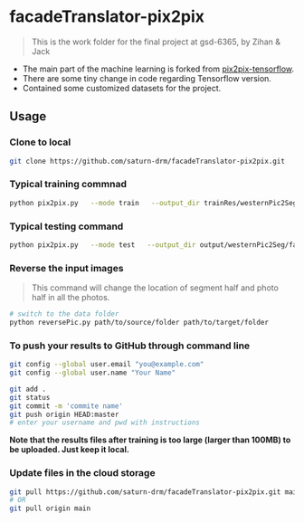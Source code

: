# facadeTranslator-pix2pix

> This is the work folder for the final project at gsd-6365, by Zihan &amp; Jack

* The main part of the machine learning is forked from [pix2pix-tensorflow](https://github.com/affinelayer/pix2pix-tensorflow).
* There are some tiny change in code regarding Tensorflow version.
* Contained some customized datasets for the project.

## Usage

### Clone to local

```sh
git clone https://github.com/saturn-drm/facadeTranslator-pix2pix.git
```

### Typical training commnad

```sh
python pix2pix.py   --mode train   --output_dir trainRes/westernPic2Seg   --max_epochs 20   --input_dir data/westernPic2Seg/facades/train   --which_direction BtoA
```

### Typical testing command

```sh
python pix2pix.py   --mode test   --output_dir output/westernPic2Seg/facades_test   --input_dir data/westernPic2Seg/facades/val   --checkpoint trainRes/westernPic2Seg
```

### Reverse the input images

> This command will change the location of segment half and photo half in all the photos.

```sh
# switch to the data folder
python reversePic.py path/to/source/folder path/to/target/folder
```

### To push your results to GitHub through command line

```sh
git config --global user.email "you@example.com"
git config --global user.name "Your Name"

git add .
git status
git commit -m 'commite name'
git push origin HEAD:master
# enter your username and pwd with instructions
```

**Note that the results files after training is too large (larger than 100MB) to be uploaded. Just keep it local.**

### Update files in the cloud storage

```sh
git pull https://github.com/saturn-drm/facadeTranslator-pix2pix.git main
# OR
git pull origin main
```


